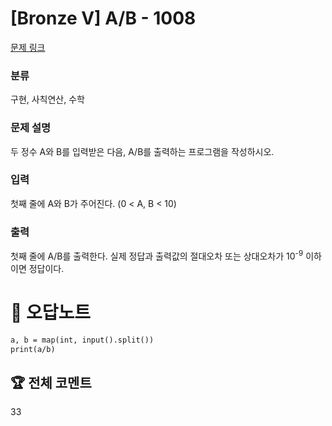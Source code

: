 # [Bronze V] A/B - 1008 

[문제 링크](https://www.acmicpc.net/problem/1008) 

### 분류

구현, 사칙연산, 수학

### 문제 설명

<p>두 정수 A와 B를 입력받은 다음, A/B를 출력하는 프로그램을 작성하시오.</p>

### 입력 

 <p>첫째 줄에 A와 B가 주어진다. (0 < A, B < 10)</p>

### 출력 

 <p>첫째 줄에 A/B를 출력한다. 실제 정답과 출력값의 절대오차 또는 상대오차가 10<sup>-9</sup> 이하이면 정답이다.</p>



#  🚀  오답노트 

```diff
a, b = map(int, input().split())
print(a/b)
```


 ## 🏆 전체 코멘트 

33